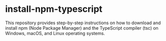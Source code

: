 # install-npm-typescript
This repository provides step-by-step instructions on how to download and install npm (Node Package Manager) and the TypeScript compiler (tsc) on Windows, macOS, and Linux operating systems. 
